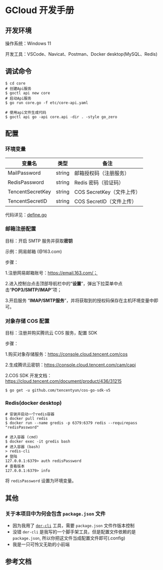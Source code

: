 # GCloud 开发手册

## 开发环境

操作系统：Windows 11

开发工具：VSCode、Navicat、Postman、Docker desktop(MySQL、Redis)



## 调试命令

```shell
$ cd core
# 创建Api服务
$ goctl api new core
# 启动Api服务
$ go run core.go -f etc/core-api.yaml

# 使用api文件生成代码
$ goctl api go -api core.api -dir . -style go_zero
```


## 配置

### 环境变量

| 变量名           | 类型   | 备注                      |
| ---------------- | ------ | ------------------------- |
| MailPassword     | string | 邮箱授权码（注册服务）    |
| RedisPassword    | string | Redis 密码（验证码）      |
| TencentSecretKey | string | COS SecretKey（文件上传） |
| TencentSecretID  | string | COS SecretID（文件上传）  |

代码详见：[define.go](/core/define/define.go)



### 邮箱注册配置

目标：开启 SMTP 服务并获取**密钥**

示例：网易邮箱 (@163.com)

步骤：

1.注册网易邮箱账号：https://email.163.com/；

2.进入控制台点击顶部导航栏中的“**设置**”，弹出下拉菜单中点击“**POP3/SMTP/IMAP**”项；

3.开启服务 “**IMAP/SMTP服务**”，并将获取到的授权码保存在主机环境变量中即可。



### 对象存储 COS 配置

目标：注册并购买腾讯云 COS 服务，配置 SDK

步骤：

1.购买对象存储服务：https://console.cloud.tencent.com/cos

2.生成腾讯云密钥：https://console.cloud.tencent.com/cam/capi

2.COS SDK 开发文档： https://cloud.tencent.com/document/product/436/31215 

```shell
$ go get -u github.com/tencentyun/cos-go-sdk-v5
```



### Redis(docker desktop)

```shell
# 安装并启动一个redis容器
$ docker pull redis
$ docker run --name gredis -p 6379:6379 redis --requirepass "redisPassword"

# 进入容器 (cmd)
$ docker exec -it gredis bash
# 进入容器 (bash)
> redis-cli
# 登陆
127.0.0.1:6379> auth redisPassword
# 查看版本
127.0.0.1:6379> info
```

将 `redisPassword` 设置为环境变量。



## 其他

### 关于本项目中为何会包含 `package.json` 文件

- 因为我用了 [`der-cli`](https://der-cli.vercel.app) 工具，需要 `package.json` 文件作版本控制
- 没错 `der-cli` 是我写的一个脚手架工具，但是配置文件依赖的是 `package.json`, 所以你把这文件当成配置文件即可(.config)
- 我是一只可怜又无助的小前端



## 参考文档

[1]: https://golang.org/	"Go语言官网"
[2]: https://go-zero.dev/docs/quick-start/monolithic-service	"Go-Zero 单体服务"
[3]: https://gorm.io/docs	"gorm"
[4]: https://console.cloud.tencent.com/cos	"COS控制台"
[5]: https://cloud.tencent.com/document/product/436/31215	"COS开发文档"
[6]: https://console.cloud.tencent.com/cam/capi	"腾讯云密钥"


